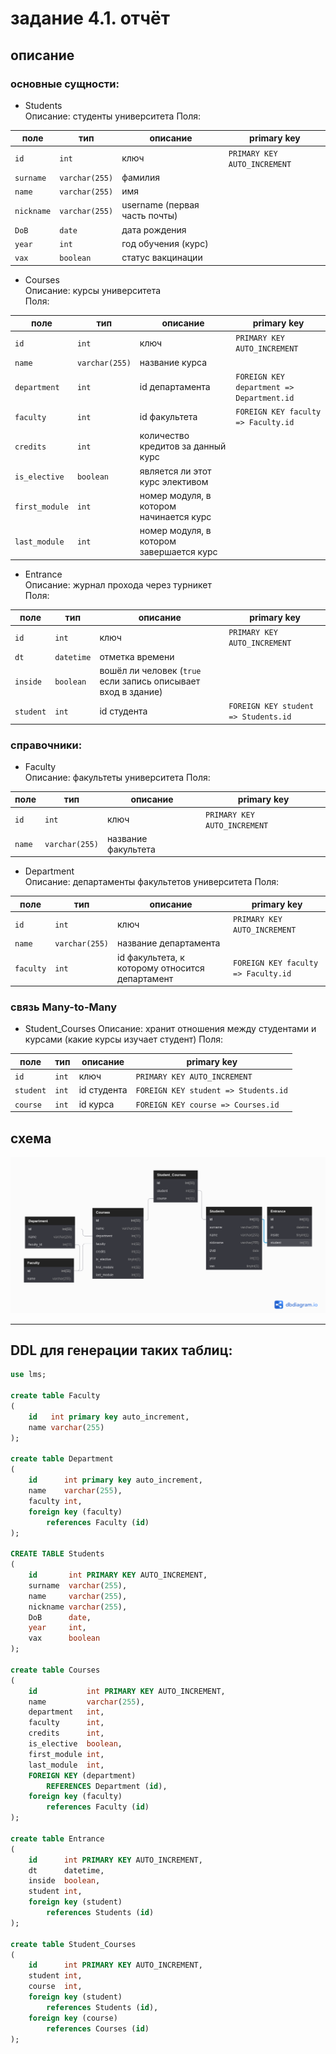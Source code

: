# задание 4.1. отчёт

## описание
### основные сущности:
- Students  
Описание: студенты университета
Поля:  

| поле | тип | описание | primary key |
| ------ | ------ | ------ | ------ |
| `id` | `int` | ключ | `PRIMARY KEY AUTO_INCREMENT` |
| `surname` | `varchar(255)` | фамилия |  |
| `name` | `varchar(255)` | имя |  |
| `nickname` | `varchar(255)` | username (первая часть почты) |  |
| `DoB` | `date` | дата рождения |  |
| `year` | `int` | год обучения (курс) |  |
| `vax` | `boolean` | статус вакцинации |  |

- Courses  
Описание: курсы университета  
Поля:  

| поле | тип | описание | primary key |
| ------ | ------ | ------ | ------ |
| `id` | `int` | ключ | `PRIMARY KEY AUTO_INCREMENT` |
| `name` | `varchar(255)` | название курса |  |
| `department` | `int` | id департамента | `FOREIGN KEY department => Department.id` |
| `faculty` | `int` | id факультета | `FOREIGN KEY faculty => Faculty.id` |
| `credits` | `int` | количество кредитов за данный курс |  |
| `is_elective` | `boolean` | является ли этот курс элективом |  |
| `first_module` | `int` | номер модуля, в котором начинается курс |  |
| `last_module` | `int` | номер модуля, в котором завершается курс |  |

- Entrance  
Описание: журнал прохода через турникет  
Поля:  

| поле | тип | описание | primary key |
| ------ | ------ | ------ | ------ |
| `id` | `int` | ключ | `PRIMARY KEY AUTO_INCREMENT` |
| `dt` | `datetime` | отметка времени |  |
| `inside` | `boolean` | вошёл ли человек (`true` если запись описывает вход в здание) |  |
| `student` | `int` | id студента | `FOREIGN KEY student => Students.id` |

### справочники:
- Faculty  
Описание: факультеты университета
Поля:  

| поле | тип | описание | primary key |
| ------ | ------ | ------ | ------ |
| `id` | `int` | ключ | `PRIMARY KEY AUTO_INCREMENT` |
| `name` | `varchar(255)` | название факультета |  |

- Department  
Описание: департаменты факультетов университета
Поля:  

| поле | тип | описание | primary key |
| ------ | ------ | ------ | ------ |
| `id` | `int` | ключ | `PRIMARY KEY AUTO_INCREMENT` |
| `name` | `varchar(255)` | название департамента |  |
| `faculty` | `int` | id факультета, к которому относится департамент | `FOREIGN KEY faculty => Faculty.id` |

### связь Many-to-Many
- Student_Courses
Описание: хранит отношения между студентами и курсами (какие курсы изучает студент)
Поля:  

| поле | тип | описание | primary key |
| ------ | ------ | ------ | ------ |
| `id` | `int` | ключ | `PRIMARY KEY AUTO_INCREMENT` |
| `student` | `int` | id студента | `FOREIGN KEY student => Students.id` |
| `course` | `int` | id курса | `FOREIGN KEY course => Courses.id` |


## схема
![image](./ps1.png)


---  
## DDL для генерации таких таблиц:
```sql
use lms;

create table Faculty
(
    id   int primary key auto_increment,
    name varchar(255)
);

create table Department
(
    id      int primary key auto_increment,
    name    varchar(255),
    faculty int,
    foreign key (faculty)
        references Faculty (id)
);

CREATE TABLE Students
(
    id       int PRIMARY KEY AUTO_INCREMENT,
    surname  varchar(255),
    name     varchar(255),
    nickname varchar(255),
    DoB      date,
    year     int,
    vax      boolean
);

create table Courses
(
    id           int PRIMARY KEY AUTO_INCREMENT,
    name         varchar(255),
    department   int,
    faculty      int,
    credits      int,
    is_elective  boolean,
    first_module int,
    last_module  int,
    FOREIGN KEY (department)
        REFERENCES Department (id),
    foreign key (faculty)
        references Faculty (id)
);

create table Entrance
(
    id      int PRIMARY KEY AUTO_INCREMENT,
    dt      datetime,
    inside  boolean,
    student int,
    foreign key (student)
        references Students (id)
);

create table Student_Courses
(
    id      int PRIMARY KEY AUTO_INCREMENT,
    student int,
    course  int,
    foreign key (student)
        references Students (id),
    foreign key (course)
        references Courses (id)
);
```